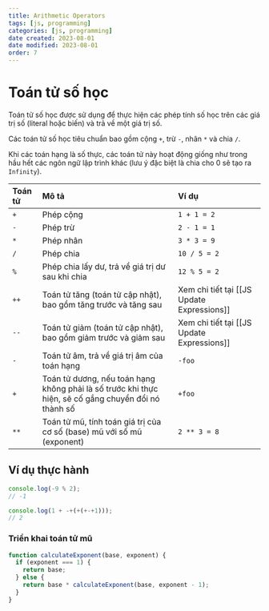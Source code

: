 ```yaml
---
title: Arithmetic Operators
tags: [js, programming]
categories: [js, programming]
date created: 2023-08-01
date modified: 2023-08-01
order: 7
---
```


# Toán tử số học

Toán tử số học được sử dụng để thực hiện các phép tính số học trên các giá trị số (literal hoặc biến) và trả về một giá trị số.

Các toán tử số học tiêu chuẩn bao gồm cộng `+`, trừ `-`, nhân `*` và chia `/`.

Khi các toán hạng là số thực, các toán tử này hoạt động giống như trong hầu hết các ngôn ngữ lập trình khác (lưu ý đặc biệt là chia cho 0 sẽ tạo ra `Infinity`).

| Toán tử | Mô tả                                                             | Ví dụ                                      |
| :------ | :--------------------------------------------------------------- | :---------------------------------------- |
| `+`     | Phép cộng                                                         | `1 + 1 = 2`                               |
| `-`     | Phép trừ                                                          | `2 - 1 = 1`                               |
| `*`     | Phép nhân                                                         | `3 * 3 = 9`                               |
| `/`     | Phép chia                                                         | `10 / 5 = 2`                              |
| `%`     | Phép chia lấy dư, trả về giá trị dư sau khi chia                    | `12 % 5 = 2`                              |
| `++`    | Toán tử tăng (toán tử cập nhật), bao gồm tăng trước và tăng sau     | Xem chi tiết tại [[JS Update Expressions]] |
| `--`    | Toán tử giảm (toán tử cập nhật), bao gồm giảm trước và giảm sau     | Xem chi tiết tại [[JS Update Expressions]] |
| `-`     | Toán tử âm, trả về giá trị âm của toán hạng                        | `-foo`                                    |
| `+`     | Toán tử dương, nếu toán hạng không phải là số trước khi thực hiện, sẽ cố gắng chuyển đổi nó thành số | `+foo`                                    |
| `**`    | Toán tử mũ, tính toán giá trị của cơ số (base) mũ với số mũ (exponent) | `2 ** 3 = 8`                              |

## Ví dụ thực hành

```js
console.log(-9 % 2);
// -1

console.log(1 + -+(+(+-+1)));
// 2
```

### Triển khai toán tử mũ

```js
function calculateExponent(base, exponent) {
  if (exponent === 1) {
    return base;
  } else {
    return base * calculateExponent(base, exponent - 1);
  }
}
```
